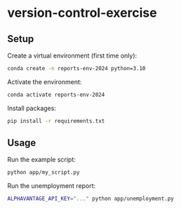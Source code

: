 # version-control-exercise

## Setup

Create a virtual environment (first time only):

```sh
conda create -n reports-env-2024 python=3.10
```

Activate the environment:

```sh
conda activate reports-env-2024
```

Install packages:

```sh
pip install -r requirements.txt
```


## Usage

Run the example script:

```sh
python app/my_script.py
```

Run the unemployment report:

```sh
ALPHAVANTAGE_API_KEY="..." python app/unemployment.py